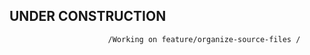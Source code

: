 ##                                UNDER CONSTRUCTION

                          /Working on feature/organize-source-files /
